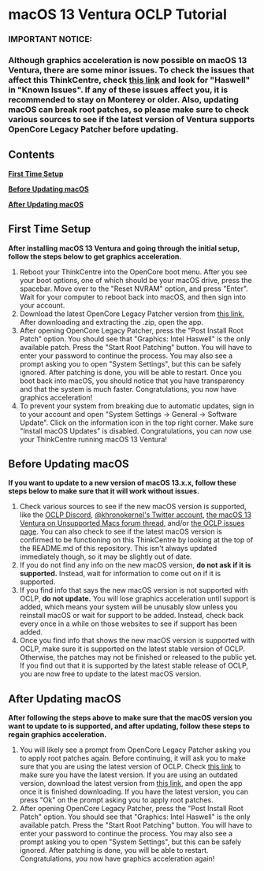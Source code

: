 # **macOS 13 Ventura OCLP Tutorial**

### **IMPORTANT NOTICE:** 
### **Although graphics acceleration is now possible on macOS 13 Ventura, there are some minor issues. To check the issues that affect this ThinkCentre, check [this link](https://github.com/dortania/OpenCore-Legacy-Patcher/issues/1008/) and look for "Haswell" in "Known Issues". If any of these issues affect you, it is recommended to stay on Monterey or older. Also, updating macOS can break root patches, so please make sure to check various sources to see if the latest version of Ventura supports OpenCore Legacy Patcher before updating.**

## Contents

[**First Time Setup**](#first-time-setup)
  
[**Before Updating macOS**](#before-updating-macos)

[**After Updating macOS**](#after-updating-macos)

## First Time Setup

**After installing macOS 13 Ventura and going through the initial setup, follow the steps below to get graphics acceleration.**

1. Reboot your ThinkCentre into the OpenCore boot menu. After you see your boot options, one of which should be your macOS drive, press the spacebar. Move over to the "Reset NVRAM" option, and press "Enter". Wait for your computer to reboot back into macOS, and then sign into your account.
2. Download the latest OpenCore Legacy Patcher version from [this link.](https://github.com/dortania/OpenCore-Legacy-Patcher/releases/latest/download/OpenCore-Patcher-GUI.app.zip) After downloading and extracting the .zip, open the app.
3. After opening OpenCore Legacy Patcher, press the "Post Install Root Patch" option. You should see that "Graphics: Intel Haswell" is the only available patch. Press the "Start Root Patching" button. You will have to enter your password to continue the process. You may also see a prompt asking you to open "System Settings", but this can be safely ignored. After patching is done, you will be able to restart. Once you boot back into macOS, you should notice that you have transparency and that the system is much faster. Congratulations, you now have graphics acceleration!
4. To prevent your system from breaking due to automatic updates, sign in to your account and open "System Settings -> General -> Software Update". Click on the information icon in the top right corner. Make sure "Install macOS Updates" is disabled. Congratulations, you can now use your ThinkCentre running macOS 13 Ventura!

## Before Updating macOS

**If you want to update to a new version of macOS 13.x.x, follow these steps below to make sure that it will work without issues.**

1. Check various sources to see if the new macOS version is supported, like the [OCLP Discord](https://discord.gg/rqdPgH8xSN), [@khronokernel's Twitter account](https://twitter.com/khronokernel), [the macOS 13 Ventura on Unsupported Macs forum thread](https://forums.macrumors.com/threads/macos-13-ventura-on-unsupported-macs-thread.2346881/), and/or [the OCLP issues page](https://github.com/dortania/OpenCore-Legacy-Patcher/issues). You can also check to see if the latest macOS version is confirmed to be functioning on this ThinkCentre by looking at the top of the README.md of this repository. This isn't always updated immediately though, so it may be slightly out of date.
2. If you do not find any info on the new macOS version, **do not ask if it is supported.** Instead, wait for information to come out on if it is supported.
3. If you find info that says the new macOS version is not supported with OCLP, **do not update.** You will lose graphics acceleration until support is added, which means your system will be unusably slow unless you reinstall macOS or wait for support to be added. Instead, check back every once in a while on those websites to see if support has been added.
4. Once you find info that shows the new macOS version is supported with OCLP, make sure it is supported on the latest stable version of OCLP. Otherwise, the patches may not be finished or released to the public yet. If you find out that it is supported by the latest stable release of OCLP, you are now free to update to the latest macOS version.

## After Updating macOS

**After following the steps above to make sure that the macOS version you want to update to is supported, and after updating, follow these steps to regain graphics acceleration.**

1. You will likely see a prompt from OpenCore Legacy Patcher asking you to apply root patches again. Before continuing, it will ask you to make sure that you are using the latest version of OCLP. Check [this link](https://github.com/dortania/OpenCore-Legacy-Patcher/releases) to make sure you have the latest version. If you are using an outdated version, download the latest version from [this link](https://github.com/dortania/OpenCore-Legacy-Patcher/releases/latest/download/OpenCore-Patcher-GUI.app.zip), and open the app once it is finished downloading. If you have the latest version, you can press "Ok" on the prompt asking you to apply root patches.
2. After opening OpenCore Legacy Patcher, press the "Post Install Root Patch" option. You should see that "Graphics: Intel Haswell" is the only available patch. Press the "Start Root Patching" button. You will have to enter your password to continue the process. You may also see a prompt asking you to open "System Settings", but this can be safely ignored. After patching is done, you will be able to restart. Congratulations, you now have graphics acceleration again! 
